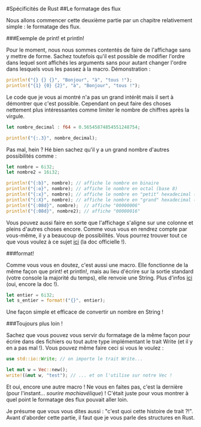 #Spécificités de Rust
##Le formatage des flux

Nous allons commencer cette deuxième partie par un chapitre relativement simple : le formatage des flux.

###Exemple de print! et println!

Pour le moment, nous nous sommes contentés de faire de l'affichage sans y mettre de forme. Sachez toutefois qu'il est possible de modifier l'ordre dans lequel sont affichés les arguments sans pour autant changer l'ordre dans lesquels vous les passez à la macro. Démonstration :

```Rust
println!("{} {} {}", "Bonjour", "à", "tous !");
println!("{1} {0} {2}", "à", "Bonjour", "tous !");
```

Le code que je vous ai montré n'a pas un grand intérêt mais il sert à démontrer que c'est possible. Cependant on peut faire des choses nettement plus intéressantes comme limiter le nombre de chiffres après la virgule.

```Rust
let nombre_decimal : f64 = 0.56545874854551248754;

println!("{:.3}", nombre_decimal);
```

Pas mal, hein ? Hé bien sachez qu'il y a un grand nombre d'autres possibilités comme :

```Rust
let nombre = 6i32;
let nombre2 = 16i32;

println!("{:b}", nombre); // affiche le nombre en binaire
println!("{:o}", nombre); // affiche le nombre en octal (base 8)
println!("{:x}", nombre); // affiche le nombre en "petit" hexadecimal (base 16)
println!("{:X}", nombre); // affiche le nombre en "grand" hexadecimal (base 16)
println!("{:08d}", nombre);  // affiche "00000006"
println!("{:08d}", nombre2); // affiche "00000016"
```

Vous pouvez aussi faire en sorte que l'affichage s'aligne sur une colonne et pleins d'autres choses encore. Comme vous vous en rendrez compte par vous-même, il y a beaucoup de possibilités. Vous pourrez trouver tout ce que vous voulez à ce sujet [ici](http://doc.rust-lang.org/std/fmt/index.html) (la doc officielle !).

###format!

Comme vous vous en doutez, c'est aussi une macro. Elle fonctionne de la même façon que print! et println!, mais au lieu d'écrire sur la sortie standard (votre console la majorité du temps), elle renvoie une String. Plus d'infos [ici](http://doc.rust-lang.org/std/macro.format!.html) (oui, encore la doc !).

```Rust
let entier = 6i32;
let s_entier = format!("{}", entier);
```

Une façon simple et efficace de convertir un nombre en String !

###Toujours plus loin !

Sachez que vous pouvez vous servir du formatage de la même façon pour écrire dans des fichiers ou tout autre type implémentant le trait Write (et il y en a pas mal !). Vous pouvez même faire ceci si vous le voulez :

```Rust
use std::io::Write; // on importe le trait Write...

let mut w = Vec::new();
write!(&mut w, "test"); // ... et on l'utilise sur notre Vec !
```

Et oui, encore une autre macro ! Ne vous en faites pas, c'est la dernière (pour l'instant... *sourire machiavélique*) ! C'était juste pour vous montrer à quel point le formatage des flux pouvait aller loin.

Je présume que vous vous dites aussi : "c'est quoi cette histoire de trait ?!". Avant d'aborder cette partie, il faut que je vous parle des structures en Rust.
